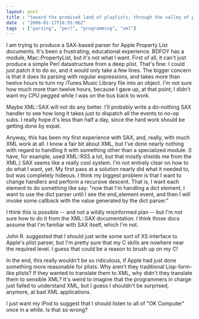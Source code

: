```yaml
---
layout: post
title : "toward the promised land of playlists, through the valley of plists"
date  : "2006-01-17T16:55:06Z"
tags  : ["parsing", "perl", "programming", "xml"]
---
```

I am trying to produce a SAX-based parser for Apple Property List documents. It's been a frustrating, educational experience.  BDFOY has a module, Mac::PropertyList, but it's not what I want.  First of all, it can't just produce a simple Perl datastructure from a deep plist.  That's fine: I could just patch it to do so, and it would only take a few lines.  The bigger concern is that it does its parsing with regular expressions, and takes more than twelve hours to turn my iTunes Music Library file into an object.  I'm not sure how much more than twelve hours, because I gave up, at that point; I didn't want my CPU pegged while I was on the bus back to work.

Maybe XML::SAX will not do any better.  I'll probably write a do-nothing SAX handler to see how long it takes just to dispatch all the events to no-op subs. I really hope it's less than half a day, since the hard work should be getting done by expat.

Anyway, this has been my first experience with SAX, and, really, with much XML work at all.  I know a fair bit about XML, but I've done nearly nothing with regard to handling it with something other than a specialized module.  (I have, for example, used XML::RSS a lot, but that mostly shields me from the XML.) SAX seems like a really cool system.  I'm not entirely clear on how to do what I want, yet.  My first pass at a solution nearly did what it needed to, but was completely hideous.  I think my biggest problem is that I want to change handlers and perform a recursive descent.  That is, I want each element to do something like say: "now that I'm handling a dict element, I want to use the dict parser until I see the end_element event, and then I will invoke some callback with the value generated by the dict parser."

I think this is possible -- and not a wildly misinformed plan -- but I'm not sure how to do it from the XML::SAX documentation.  I think those docs assume that I'm familiar with SAX itself, which I'm not.

John R. suggested that I should just write some sort of XS interface to Apple's plist parser, but I'm pretty sure that my C skills are nowhere near the required level.  I guess that could be a reason to brush up on my C!

In the end, this really wouldn't be so ridiculous, if Apple had just done something more reasonable for plists.  Why aren't they traditional Lisp-form-like plists?  If they wanted to translate them to XML, why didn't they translate them to sensible XML?  It's weird to imagine that the programmers in charge just failed to understand XML, but I guess I shouldn't be surprised, anymore, at bad XML applications.

I just want my iPod to suggest that I should listen to all of "OK Computer" once in a while.  Is that so wrong? 
